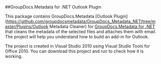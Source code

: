 ##GroupDocs.Metadata for .NET Outlook Plugin

This package contains GroupDocs.Metadata [Outlook Plugin](https://github.com/groupdocsmetadata/GroupDocs_Metadata_NET/tree/master/Plugins/Outlook Metadata Cleaner) for [GroupDocs.Metadata for .NET](#) that cleans the metadata of the selected files and attaches them with email. The project will help you understand how to build an add-in for Outlook.


The project is created in Visual Studio 2010 using Visual Studio Tools for Office 2010. You can download this project and run to check how it is working.
